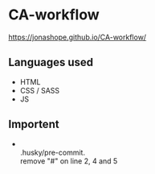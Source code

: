 # CA-workflow

https://jonashope.github.io/CA-workflow/

## Languages used
- HTML
- CSS / SASS
- JS

## Importent

- <br>.husky/pre-commit.<br> remove "#" on line 2, 4 and 5
